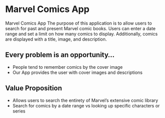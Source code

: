 # Marvel Comics App
Marvel Comics App
The purpose of this application is to allow users to search for past and present Marvel comic books. Users can enter a date range and set a limit on how many comics to display. Additionally, comics are displayed with a title, image, and description.
## Every problem is an opportunity…
* People tend to remember comics by the cover image
* Our App  provides the user with cover images and descriptions
## Value Proposition
* Allows users to search the entirety of Marvel’s extensive comic library 
* Search for comics by a date range vs looking up specific characters or series 
